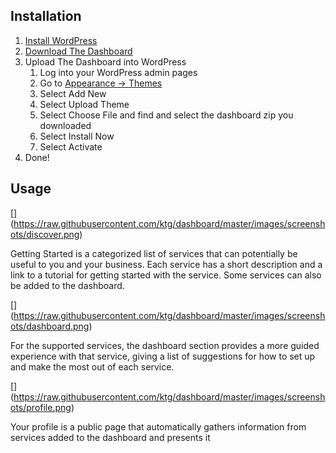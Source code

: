 Installation
------------

1. [Install WordPress](http://codex.wordpress.org/Installing_WordPress)
2. [Download The Dashboard](https://github.com/ktg/dashboard/archive/master.zip)
3. Upload The Dashboard into WordPress
   1. Log into your WordPress admin pages
   2. Go to [Appearance → Themes](http://codex.wordpress.org/Appearance_Themes_Screen)
   3. Select Add New
   4. Select Upload Theme
   5. Select Choose File and find and select the dashboard zip you downloaded
   6. Select Install Now
   7. Select Activate
4. Done!

Usage
-----

[] (https://raw.githubusercontent.com/ktg/dashboard/master/images/screenshots/discover.png)

Getting Started is a categorized list of services that can potentially be useful to you and your business. Each service 
has a short description and a link to a tutorial for getting started with the service. Some services can also be added 
to the dashboard.

[] (https://raw.githubusercontent.com/ktg/dashboard/master/images/screenshots/dashboard.png)
 
For the supported services, the dashboard section provides a more guided experience with that service, giving a list of
suggestions for how to set up and make the most out of each service. 

[] (https://raw.githubusercontent.com/ktg/dashboard/master/images/screenshots/profile.png)

Your profile is a public page that automatically gathers information from services added to the dashboard and presents
it
